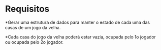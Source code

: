 # Requisitos

*Gerar uma estrutura de dados para manter o estado de cada uma das casas de um jogo da velha.

*Cada casa do jogo da velha poderá estar vazia, ocupada pelo 1o jogador ou ocupada pelo 2o jogador.